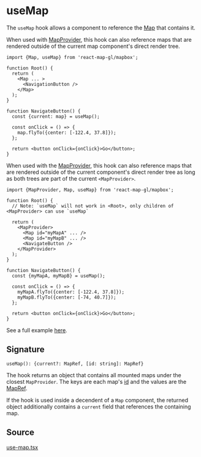 # useMap

The `useMap` hook allows a component to reference the [Map](./map.md) that contains it.

When used with [MapProvider](./map-provider.md), this hook can also reference maps that are rendered outside of the current map component's direct render tree.

```tsx
import {Map, useMap} from 'react-map-gl/mapbox';

function Root() {
  return (
    <Map ... >
      <NavigationButton />
    </Map>
  );
}

function NavigateButton() {
  const {current: map} = useMap();

  const onClick = () => {
    map.flyTo({center: [-122.4, 37.8]});
  };

  return <button onClick={onClick}>Go</button>;
}
```


When used with the [MapProvider](./map-provider.md), this hook can also reference maps that are rendered outside of the current component's direct render tree as long as both trees are part of the current `<MapProvider>`.

```tsx
import {MapProvider, Map, useMap} from 'react-map-gl/mapbox';

function Root() {
  // Note: `useMap` will not work in <Root>, only children of <MapProvider> can use `useMap`

  return (
    <MapProvider>
      <Map id="myMapA" ... />
      <Map id="myMapB" ... />
      <NavigateButton />
    </MapProvider>
  );
}

function NavigateButton() {
  const {myMapA, myMapB} = useMap();

  const onClick = () => {
    myMapA.flyTo({center: [-122.4, 37.8]});
    myMapB.flyTo({center: [-74, 40.7]});
  };

  return <button onClick={onClick}>Go</button>;
}
```


See a full example [here](https://github.com/visgl/react-map-gl/tree/8.0-release/examples/get-started/hook).

## Signature

`useMap(): {current?: MapRef, [id: string]: MapRef}`

The hook returns an object that contains all mounted maps under the closest `MapProvider`. The keys are each map's [id](./map.md#id) and the values are the [MapRef](./types.md#mapref).

If the hook is used inside a decendent of a `Map` component, the returned object additionally contains a `current` field that references the containing map.

## Source

[use-map.tsx](https://github.com/visgl/react-map-gl/tree/8.0-release/modules/react-mapbox/src/components/use-map.tsx)
